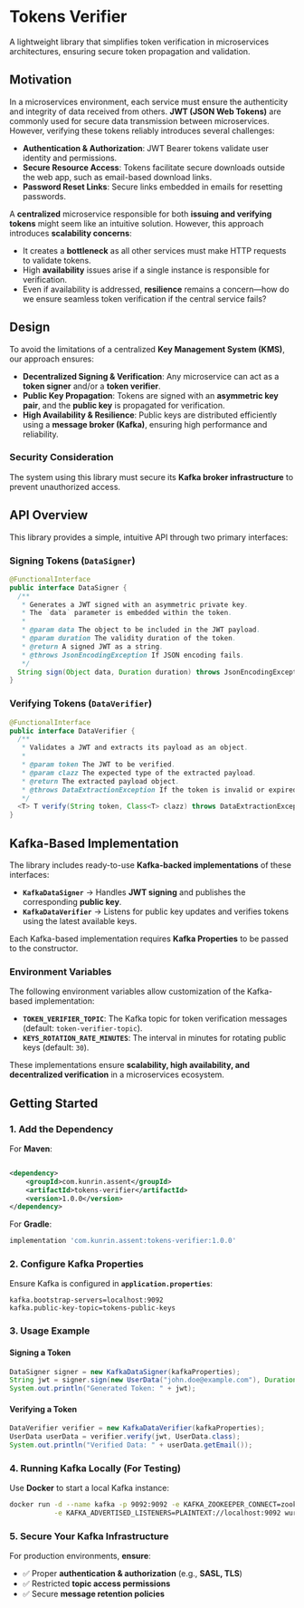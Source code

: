 # Tokens Verifier

A lightweight library that simplifies token verification in microservices architectures, ensuring secure token propagation and validation.

## Motivation

In a microservices environment, each service must ensure the authenticity and integrity of data received from others. **JWT (JSON Web Tokens)** are commonly used for secure data transmission between microservices. However, verifying these tokens reliably introduces several challenges:

- **Authentication & Authorization**: JWT Bearer tokens validate user identity and permissions.
- **Secure Resource Access**: Tokens facilitate secure downloads outside the web app, such as email-based download links.
- **Password Reset Links**: Secure links embedded in emails for resetting passwords.

A **centralized** microservice responsible for both **issuing and verifying tokens** might seem like an intuitive solution. However, this approach introduces **scalability concerns**:

- It creates a **bottleneck** as all other services must make HTTP requests to validate tokens.
- High **availability** issues arise if a single instance is responsible for verification.
- Even if availability is addressed, **resilience** remains a concern—how do we ensure seamless token verification if the central service fails?

## Design

To avoid the limitations of a centralized **Key Management System (KMS)**, our approach ensures:

- **Decentralized Signing & Verification**: Any microservice can act as a **token signer** and/or a **token verifier**.
- **Public Key Propagation**: Tokens are signed with an **asymmetric key pair**, and the **public key** is propagated for verification.
- **High Availability & Resilience**: Public keys are distributed efficiently using a **message broker (Kafka)**, ensuring high performance and reliability.

### Security Consideration

The system using this library must secure its **Kafka broker infrastructure** to prevent unauthorized access.

## API Overview

This library provides a simple, intuitive API through two primary interfaces:

### Signing Tokens (`DataSigner`)
```java
@FunctionalInterface
public interface DataSigner {
  /**
   * Generates a JWT signed with an asymmetric private key.
   * The `data` parameter is embedded within the token.
   *
   * @param data The object to be included in the JWT payload.
   * @param duration The validity duration of the token.
   * @return A signed JWT as a string.
   * @throws JsonEncodingException If JSON encoding fails.
   */
  String sign(Object data, Duration duration) throws JsonEncodingException;
}
```

### Verifying Tokens (`DataVerifier`)
```java
@FunctionalInterface
public interface DataVerifier {
  /**
   * Validates a JWT and extracts its payload as an object.
   *
   * @param token The JWT to be verified.
   * @param clazz The expected type of the extracted payload.
   * @return The extracted payload object.
   * @throws DataExtractionException If the token is invalid or expired.
   */
  <T> T verify(String token, Class<T> clazz) throws DataExtractionException;
}
```

## Kafka-Based Implementation

The library includes ready-to-use **Kafka-backed implementations** of these interfaces:

- **`KafkaDataSigner`** → Handles **JWT signing** and publishes the corresponding **public key**.
- **`KafkaDataVerifier`** → Listens for public key updates and verifies tokens using the latest available keys.

Each Kafka-based implementation requires **Kafka Properties** to be passed to the constructor.

### Environment Variables

The following environment variables allow customization of the Kafka-based implementation:

- **`TOKEN_VERIFIER_TOPIC`**: The Kafka topic for token verification messages (default: `token-verifier-topic`).
- **`KEYS_ROTATION_RATE_MINUTES`**: The interval in minutes for rotating public keys (default: `30`).

These implementations ensure **scalability, high availability, and decentralized verification** in a microservices ecosystem.

## Getting Started

### 1. Add the Dependency

For **Maven**:

```xml

<dependency>
    <groupId>com.kunrin.assent</groupId>
    <artifactId>tokens-verifier</artifactId>
    <version>1.0.0</version>
</dependency>
```

For **Gradle**:
```gradle
implementation 'com.kunrin.assent:tokens-verifier:1.0.0'
```

### 2. Configure Kafka Properties

Ensure Kafka is configured in **`application.properties`**:
```properties
kafka.bootstrap-servers=localhost:9092
kafka.public-key-topic=tokens-public-keys
```

### 3. Usage Example

#### Signing a Token
```java
DataSigner signer = new KafkaDataSigner(kafkaProperties);
String jwt = signer.sign(new UserData("john.doe@example.com"), Duration.ofHours(2));
System.out.println("Generated Token: " + jwt);
```

#### Verifying a Token
```java
DataVerifier verifier = new KafkaDataVerifier(kafkaProperties);
UserData userData = verifier.verify(jwt, UserData.class);
System.out.println("Verified Data: " + userData.getEmail());
```

### 4. Running Kafka Locally (For Testing)

Use **Docker** to start a local Kafka instance:
```sh
docker run -d --name kafka -p 9092:9092 -e KAFKA_ZOOKEEPER_CONNECT=zookeeper:2181 \
           -e KAFKA_ADVERTISED_LISTENERS=PLAINTEXT://localhost:9092 wurstmeister/kafka
```

### 5. Secure Your Kafka Infrastructure

For production environments, **ensure**:

- ✅ Proper **authentication & authorization** (e.g., **SASL, TLS**)
- ✅ Restricted **topic access permissions**
- ✅ Secure **message retention policies**

